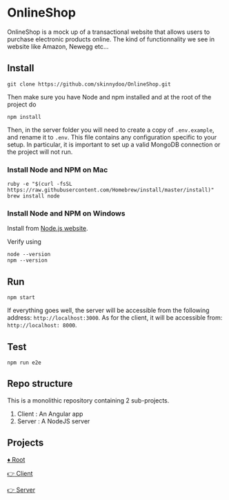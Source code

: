 # OnlineShop

OnlineShop is a mock up of a transactional website that allows users to purchase electronic products online. The kind of functionnality we see in website like Amazon, Newegg etc...

## Install

```
git clone https://github.com/skinnydoo/OnlineShop.git
```

Then make sure you have Node and npm installed and at the root of the project do

```
npm install
```

Then, in the server folder you will need to create a copy of `.env.example`, and rename it to `.env`. This file contains any configuration specific to your setup. In particular, it is important to set up a valid MongoDB connection or the project will not run.

### Install Node and NPM on Mac

```
ruby -e "$(curl -fsSL https://raw.githubusercontent.com/Homebrew/install/master/install)"
brew install node
```

### Install Node and NPM on Windows

Install from [Node.js website](https://nodejs.org/en/).

Verify using

```
node --version
npm --version
```

## Run

```
npm start
```

If everything goes well, the server will be accessible from the following address: `http://localhost:3000`. As for the client, it will be accessible from: `http://localhost: 8000`.

## Test

```
npm run e2e
```

## Repo structure

This is a monolithic repository containing 2 sub-projects.

1. Client : An Angular app
2. Server : A NodeJS server

## Projects

[:diamonds: Root](./README.md)

[:point_right: Client](client/)

[:point_right: Server](server/)
